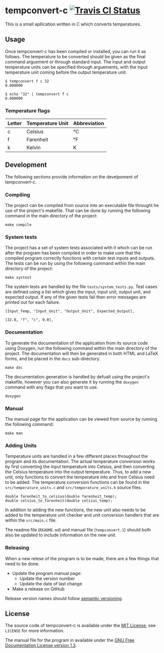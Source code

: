 # tempconvert-c [![Travis CI Status](https://api.travis-ci.org/ExcaliburZero/tempconvert-c.svg)](https://travis-ci.org/ExcaliburZero/tempconvert-c)
This is a small apllication written in C which converts temperatures.

## Usage
Once tempconvert-c has been compiled or installed, you can run it as follows. The temperature to be converted should be given as the final command arguement or through standard input. The input and output temperature units can be specified through arguements, with the input temperature unit coming before the output temperature unit.

```
$ tempconvert f c 32
0.000000

$ echo "32" | tempconvert f c
0.000000
```

### Temperature flags
| Letter | Temperature Unit | Abbreviation |
|--------|------------------|--------------|
| c      | Celsius          | °C           |
| f      | Farenheit        | °F           |
| k      | Kelvin           | K            |

## Development
The following sections provide information on the develpoment of tempconvert-c.

### Compiling
The project can be compiled from source into an executable file throught he use of the project's makefile. That can be done by running the following command in the main directory of the project:

```
make compile
```

### System tests
The project has a set of system tests associated with it which can be run after the program has been compiled in order to make usre that the compiled program correctly functions with certain test inputs and outputs. The tests can be run by using the following command within the main directory of the project:

```
make systest
```

The system tests are handled by the file `tests/system_tests.py`. Test cases are defined using a list which gives the input, input unit, output unit, and expected output. If any of the given tests fail then error messages are printed out for each failure.

```
[Input_Temp, "Input_Unit", "Output_Unit", Expected_Output],

[32.0, "f", "c", 0.0],
```

### Documentation
To generate the documentation of the application from its source code using Doxygen, run the following command within the main directory of the project. The documentation will then be generated in both HTML and LaTeX forms, and be placed in the `docs` sub-directory.

```
make doc
```

The documentation generation is handled by defualt using the project's makefile, however you can also generate it by running the `doxygen` command with any flags that you want to use.

```
doxygen
```

### Manual
The manual page for the application can be viewed from source by running the following command:

```
make man
```

### Adding Units
Temperature units are handled in a few different places throughout the program and its documentation. The actual temperature conversion works by first converting the input temperature into Celsius, and then converting the Celsius temperature into the output temperature. Thus, to add a new unit, only functions to convert the temperature into and from Celsius need to be added. The temperature conversion functions can be found in the `src/temperature_units.c` and `src/temperature_units.h` source files.

```
double farenheit_to_celsius(double farenheit_temp);
double celsius_to_farenheit(double celsius_temp);
```

In addition to adding the new functions, the new unit also needs to be added to the temperature unit checker and unit conversion handlers that are within the `src/main.c` file.

The readme file (`README.md`) and manual file (`tempconvert.1`) should both also be updated to include information on the new unit.

### Releasing
When a new relese of the program is to be made, there are a few things that need to be done.

* Update the program manual page:
  * Update the version number
  * Update the date of last change
* Make a release on GitHub

Release version names should follow [semantic versioning](http://semver.org/).

## License
The source code of tempconvert-c is available under the [MIT License](http://opensource.org/licenses/MIT), see `LICENSE` for more information.

The manual file for the program in available under the [GNU Free Documentation License version 1.3](https://www.gnu.org/licenses/fdl-1.3-standalone.html).
